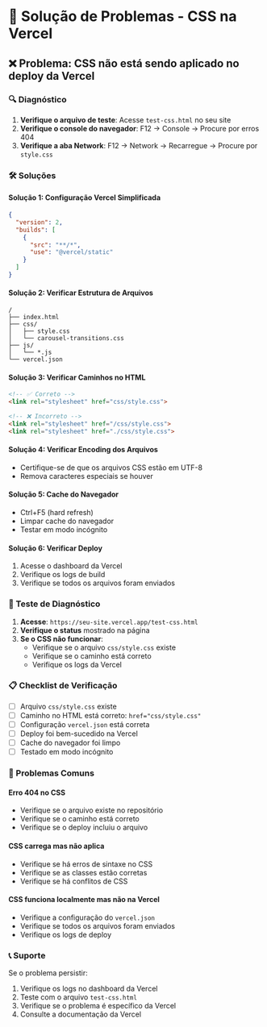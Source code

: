 # 🔧 Solução de Problemas - CSS na Vercel

## ❌ Problema: CSS não está sendo aplicado no deploy da Vercel

### 🔍 Diagnóstico

1. **Verifique o arquivo de teste**: Acesse `test-css.html` no seu site
2. **Verifique o console do navegador**: F12 → Console → Procure por erros 404
3. **Verifique a aba Network**: F12 → Network → Recarregue → Procure por `style.css`

### 🛠️ Soluções

#### **Solução 1: Configuração Vercel Simplificada**
```json
{
  "version": 2,
  "builds": [
    {
      "src": "**/*",
      "use": "@vercel/static"
    }
  ]
}
```

#### **Solução 2: Verificar Estrutura de Arquivos**
```
/
├── index.html
├── css/
│   ├── style.css
│   └── carousel-transitions.css
├── js/
│   └── *.js
└── vercel.json
```

#### **Solução 3: Verificar Caminhos no HTML**
```html
<!-- ✅ Correto -->
<link rel="stylesheet" href="css/style.css">

<!-- ❌ Incorreto -->
<link rel="stylesheet" href="/css/style.css">
<link rel="stylesheet" href="./css/style.css">
```

#### **Solução 4: Verificar Encoding dos Arquivos**
- Certifique-se de que os arquivos CSS estão em UTF-8
- Remova caracteres especiais se houver

#### **Solução 5: Cache do Navegador**
- Ctrl+F5 (hard refresh)
- Limpar cache do navegador
- Testar em modo incógnito

#### **Solução 6: Verificar Deploy**
1. Acesse o dashboard da Vercel
2. Verifique os logs de build
3. Verifique se todos os arquivos foram enviados

### 🧪 Teste de Diagnóstico

1. **Acesse**: `https://seu-site.vercel.app/test-css.html`
2. **Verifique o status** mostrado na página
3. **Se o CSS não funcionar**:
   - Verifique se o arquivo `css/style.css` existe
   - Verifique se o caminho está correto
   - Verifique os logs da Vercel

### 📋 Checklist de Verificação

- [ ] Arquivo `css/style.css` existe
- [ ] Caminho no HTML está correto: `href="css/style.css"`
- [ ] Configuração `vercel.json` está correta
- [ ] Deploy foi bem-sucedido na Vercel
- [ ] Cache do navegador foi limpo
- [ ] Testado em modo incógnito

### 🚨 Problemas Comuns

#### **Erro 404 no CSS**
- Verifique se o arquivo existe no repositório
- Verifique se o caminho está correto
- Verifique se o deploy incluiu o arquivo

#### **CSS carrega mas não aplica**
- Verifique se há erros de sintaxe no CSS
- Verifique se as classes estão corretas
- Verifique se há conflitos de CSS

#### **CSS funciona localmente mas não na Vercel**
- Verifique a configuração do `vercel.json`
- Verifique se todos os arquivos foram enviados
- Verifique os logs de deploy

### 📞 Suporte

Se o problema persistir:
1. Verifique os logs no dashboard da Vercel
2. Teste com o arquivo `test-css.html`
3. Verifique se o problema é específico da Vercel
4. Consulte a documentação da Vercel 